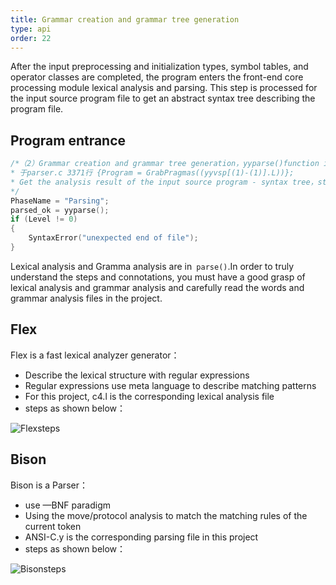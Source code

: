 ```yaml
---
title: Grammar creation and grammar tree generation
type: api
order: 22
---
```


After the input preprocessing and initialization types, symbol tables, and operator classes are completed, the program enters the front-end core processing module lexical analysis and parsing. This step is processed for the input source program file to get an abstract syntax tree describing the program file.

## Program entrance

```c++
/*（2）Grammar creation and grammar tree generation，yyparse()function is an internal call parser
* 于parser.c 3371行 {Program = GrabPragmas((yyvsp[(1)-(1)].L))};
* Get the analysis result of the input source program - syntax tree，store in list *program
*/
PhaseName = "Parsing";
parsed_ok = yyparse(); 
if (Level != 0) 
{
    SyntaxError("unexpected end of file");
}
```
Lexical analysis and Gramma analysis are in` parse()`.In order to truly understand the steps and connotations, you must have a good grasp of lexical analysis and grammar analysis and carefully read the words and grammar analysis files in the project.

## Flex

Flex is a fast lexical analyzer generator：
-  	Describe the lexical structure with regular expressions
-  	Regular expressions use meta language to describe matching patterns
-  	For this project, c4.l is the corresponding lexical analysis file
-  	steps as shown below：

![Flexsteps](/img/Flexsteps.jpg)

## Bison
Bison is a Parser：
- 	use —BNF paradigm
- 	Using the move/protocol analysis to match the matching rules of the current token
- 	ANSI-C.y is the corresponding parsing file in this project
- 	steps as shown below：

![Bisonsteps](/img/Bisonsteps.jpg)